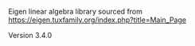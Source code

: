 Eigen linear algebra library sourced from https://eigen.tuxfamily.org/index.php?title=Main_Page

Version 3.4.0


